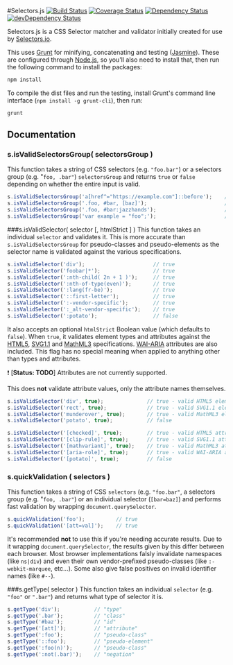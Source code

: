 #Selectors.js
[![Build Status](https://travis-ci.org/temp-selectors/selectors.js.svg?branch=master)](https://travis-ci.org/temp-selectors/selectors.js)
[![Coverage Status](https://coveralls.io/repos/github/JamesDonnelly/selectors.js/badge.svg?branch=master)](https://coveralls.io/github/JamesDonnelly/selectors.js?branch=master)
[![Dependency Status](https://david-dm.org/temp-selectors/selectors.js.svg)](https://david-dm.org/temp-selectors/selectors.js)
[![devDependency Status](https://david-dm.org/temp-selectors/selectors.js/dev-status.svg)](https://david-dm.org/temp-selectors/selectors.js#info=devDependencies)

Selectors.js is a CSS Selector matcher and validator initially created for use by [Selectors.io](https://selectors.io).

This uses [Grunt](http://gruntjs.com) for minifying, concatenating and testing ([Jasmine](http://jasmine.github.io/)). These are configured through [Node.js](https://nodejs.org/en/), so you'll also need to install that, then run the following command to install the packages:

```JavaScript
npm install
```

To compile the dist files and run the testing, install Grunt's command line interface (`npm install -g grunt-cli`), then run:

```JavaScript
grunt
```

## Documentation
### s.isValidSelectorsGroup( selectorsGroup )
This function takes a string of CSS selectors (e.g. `"foo.bar"`) or a selectors group (e.g. "`foo, .bar"`) `selectorsGroup` and returns `true` or `false` depending on whether the entire input is valid.

```JavaScript
s.isValidSelectorsGroup('a[href^="https://example.com"]::before');    // true
s.isValidSelectorsGroup('.foo, #bar, [baz]');                         // true
s.isValidSelectorsGroup('.foo, #bar:jazzhands');                      // false
s.isValidSelectorsGroup('var example = "foo";');                      // false
```

###s.isValidSelector( selector [, htmlStrict ] )
This function takes an individual `selector` and validates it. This is more accurate than `s.isValidSelectorsGroup` for pseudo-classes and pseudo-elements as the selector name is validated against the various specifications.

```JavaScript
s.isValidSelector('div');                      // true
s.isValidSelector('foobar|*');                 // true
s.isValidSelector(':nth-child( 2n + 1 )');     // true
s.isValidSelector(':nth-of-type(even)');       // true
s.isValidSelector(':lang(fr-be)');             // true
s.isValidSelector('::first-letter');           // true
s.isValidSelector(':-vendor-specific');        // true
s.isValidSelector(':_alt-vendor-specific');    // true
s.isValidSelector(':potato');                  // false
```

It also accepts an optional `htmlStrict` Boolean value (which defaults to `false`). When `true`, it validates element types and attributes against the [HTML5](https://www.w3.org/TR/html5), [SVG1.1](http://www.w3.org/TR/SVG) and [MathML3](https://www.w3.org/TR/MathML) specifications. [WAI-ARIA](https://www.w3.org/TR/wai-aria/) attributes are also included. This flag has no special meaning when applied to anything other than types and attributes.

:heavy_exclamation_mark: [**Status: TODO**] Attributes are not currently supported.

This does **not** validate attribute values, only the attribute names themselves.

```JavaScript
s.isValidSelector('div', true);              // true - valid HTML5 element
s.isValidSelector('rect', true);             // true - valid SVG1.1 element
s.isValidSelector('munderover', true);       // true - valid MathML3 element
s.isValidSelector('potato', true);           // false

s.isValidSelector('[checked]', true);        // true - valid HTML5 attribute
s.isValidSelector('[clip-rule]', true);      // true - valid SVG1.1 attribute
s.isValidSelector('[mathvariant]', true);    // true - valid MathML3 attribute
s.isValidSelector('[aria-role]', true);      // true - valid WAI-ARIA attribute
s.isValidSelector('[potato]', true);         // false
```

### s.quickValidation ( selectors )
This function takes a string of CSS `selectors` (e.g. `"foo.bar"`, a selectors group (e.g. "`foo, .bar"`) or an individual selector (`[bar=baz]`) and performs fast validation by wrapping `document.querySelector`.

```JavaScript
s.quickValidation('foo');          // true
s.quickValidation('[att=val]');    // true
```

It's recommended **not** to use this if you're needing accurate results. Due to it wrapping `document.querySelector`, the results given by this differ between each browser. Most browser implementations falsly invalidate namespaces (like `ns|div`) and even their own vendor-prefixed pseudo-classes (like `:-webkit-marquee`, etc...). Some also give false positives on invalid identifier names (like `#--`).

###s.getType( selector )
This function takes an individual `selector` (e.g. `"foo"` or `".bar"`) and returns what type of selector it is.

```JavaScript
s.getType('div');           // "type"
s.getType('.bar');          // "class"
s.getType('#baz');          // "id"
s.getType('[att]');         // "attribute"
s.getType(':foo');          // "pseudo-class"
s.getType('::foo');         // "pseudo-element"
s.getType(':foo(n)');       // "pseudo-class"
s.getType(':not(.bar)');    // "negation"
```